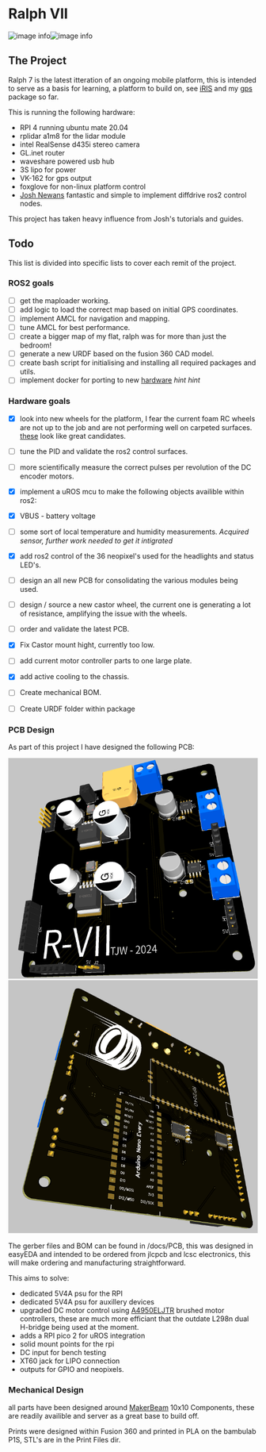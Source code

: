 # Ralph VII

![image info](./docs/images/Front.png)![image info](./docs/images/Back.png)

## The Project

Ralph 7 is the latest itteration of an ongoing mobile platform, this is intended to serve as a basis for learning, a platform to build on, see [iRIS](https://github.com/Wattersto08/iris) and my [gps](https://github.com/Wattersto08/Ros2-GPS-VK-162) package so far. 

This is running the following hardware:

- RPI 4 running ubuntu mate 20.04 
- rplidar a1m8 for the lidar module
- intel RealSense d435i stereo camera 
- GL.inet router 
- waveshare powered usb hub 
- 3S lipo for power 
- VK-162 for gps output
- foxglove for non-linux platform control
- [Josh Newans](https://github.com/joshnewans) fantastic and simple to implement diffdrive ros2 control nodes. 

This project has taken heavy influence from Josh's tutorials and guides.

## Todo

This list is divided into specific lists to cover each remit of the project. 

### ROS2 goals 
- [ ] get the maploader working. 
- [ ] add logic to load the correct map based on initial GPS coordinates. 
- [ ] implement AMCL for navigation and mapping.
- [ ] tune AMCL for best performance.
- [ ] create a bigger map of my flat, ralph was for more than just the bedroom! 
- [ ] generate a new URDF based on the fusion 360 CAD model. 
- [ ] create bash script for initialising and installing all required packages and utils. 
- [ ] implement docker for porting to new [hardware](https://www.nvidia.com/en-gb/autonomous-machines/embedded-systems/jetson-orin/nano-super-developer-kit/) *hint hint* 

### Hardware goals 
- [x] look into new wheels for the platform, I fear the current foam RC wheels are not up to the job and are not performing well on carpeted surfaces. [these](https://www.amazon.co.uk/gp/product/B07F9SSSND/ref=ox_sc_act_title_1?smid=A10EGWLGS2DC0K&psc=1) look like great candidates.
- [ ] tune the PID and validate the ros2 control surfaces.
- [ ] more scientifically measure the correct pulses per revolution of the DC encoder motors. 
- [x] implement a uROS mcu to make the following objects availible within ros2: 
- [x] VBUS - battery voltage 
- [ ] some sort of local temperature and humidity measurements. 
*Acquired sensor, further work needed to get it intigrated*
- [x] add ros2 control of the 36 neopixel's used for the headlights and status LED's. 
- [ ] design an all new PCB for consolidating the various modules being used. 
- [ ] design / source a new castor wheel, the current one is generating a lot of resistance, amplifying the issue with the wheels. 
- [ ] order and validate the latest PCB. 
- [x] Fix Castor mount hight, currently too low. 
- [ ] add current motor controller parts to one large plate. 
- [x] add active cooling to the chassis. 
- [ ] Create mechanical BOM. 
- [ ] Create URDF folder within package



### PCB Design

As part of this project I have designed the following PCB:

![image info](./docs/images/PCB-Front.png)![image info](./docs/images/PCB-Back.png)

The gerber files and BOM can be found in /docs/PCB, this was designed in easyEDA and intended to be ordered from jlcpcb and lcsc electronics, this will make ordering and manufacturing straightforward. 

This aims to solve: 

- dedicated 5V4A psu for the RPI 
- dedicated 5V4A psu for auxillery devices
- upgraded DC motor control using [A4950ELJTR](https://www.lcsc.com/product-detail/Brushed-DC-Motor-Drivers_MSKSEMI-A4950ELJTR-T-MS_C7473144.html) brushed motor controllers, these are much more efficiant that the outdate L298n dual H-bridge being used at the moment. 
- adds a RPI pico 2 for uROS integration 
- solid mount points for the rpi 
- DC input for bench testing 
- XT60 jack for LIPO connection
- outputs for GPIO and neopixels. 

### Mechanical Design

all parts have been designed around [MakerBeam](https://www.makerbeam.com/) 10x10 Components, these are readily availible and server as a great base to build off. 

Prints were designed within Fusion 360 and printed in PLA on the bambulab P1S, STL's are in the Print Files dir. 

